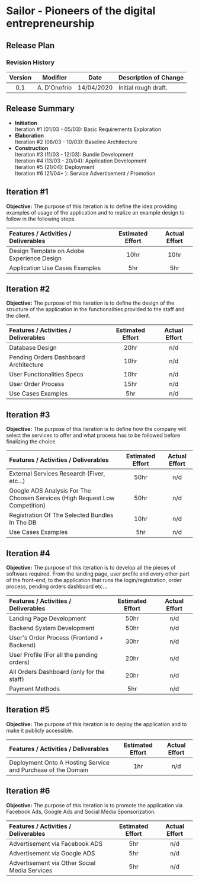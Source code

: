 # Sailor - Pioneers of the digital entrepreneurship
## Release Plan

### **Revision History**

| Version | Modifier | Date       | Description of Change |
|:-------:|:--------:|:----------:|:----------------------|
| 0.1 | A. D'Onofrio | 14/04/2020 | Initial rough draft.  |

## Release Summary

* **Initiation**  
    Iteration #1 (01/03 - 05/03): Basic Requirements Exploration
* **Elaboration**  
    Iteration #2 (06/03 - 10/03): Baseline Architecture 
* **Construction**  
    Iteration #3 (11/03 - 12/03): Bundle Development  
    Iteration #4 (13/03 - 20/04): Application Development  
    Iteration #5 (21/04): Deployment  
    Iteration #6 (21/04+ ): Service Advertisement / Promotion 

## Iteration #1

**Objective:** The purpose of this iteration is to define the idea providing examples of usage of the application and to realize an example design to follow in the following steps.

| Features / Activities / Deliverables       | Estimated Effort | Actual Effort |
|:-------------------------------------------|:----------------:|:-------------:|
| Design Template on Adobe Experience Design |      10hr        |     10hr      |
| Application Use Cases Examples             |       5hr        |      5hr      |

## Iteration #2

**Objective:** The purpose of this iteration is to define the design of the structure of the application in the functionalities provided to the staff and the client.

| Features / Activities / Deliverables       | Estimated Effort | Actual Effort |
|:-------------------------------------------|:----------------:|:-------------:|
| Database Design                            |      20hr        |      n/d      |
| Pending Orders Dashboard Architecture      |      10hr        |      n/d      |
| User Functionalities Specs                 |      10hr        |      n/d      |
| User Order Process                         |      15hr        |      n/d      |
| Use Cases Examples                         |       5hr        |      n/d      |

## Iteration #3

**Objective:** The purpose of this iteration is to define how the company will select the services to offer and what process has to be followed before finalizing the choice.

| Features / Activities / Deliverables                                           | Estimated Effort | Actual Effort |
|:-------------------------------------------------------------------------------|:----------------:|:-------------:|
| External Services Research (Fiver, etc...)                                     |      50hr        |      n/d      |
| Google ADS Analysis For The Choosen Services   (High Request Low Competition)  |      50hr        |      n/d      |
| Registration Of The Selected Bundles In The DB                                 |      10hr        |      n/d      |
| Use Cases Examples                                                             |       5hr        |      n/d      |

## Iteration #4

**Objective:** The purpose of this iteration is to develop all the pieces of software required. From the landing page, user profile and every other part of the front-end, to the application that runs the login/registration, order process, pending orders dashboard etc...

| Features / Activities / Deliverables       | Estimated Effort | Actual Effort |
|:-------------------------------------------|:----------------:|:-------------:|
| Landing Page Development                   |      50hr        |      n/d      |
| Backend System Development                 |      50hr        |      n/d      |
| User's Order Process (Frontend + Backend)  |      30hr        |      n/d      |
| User Profile (For all the pending orders)  |      20hr        |      n/d      |
| All Orders Dashboard (only for the staff)  |      20hr        |      n/d      |
| Payment Methods                            |       5hr        |      n/d      |

## Iteration #5

**Objective:** The purpose of this iteration is to deploy the application and to make it publicly accessible.

| Features / Activities / Deliverables                         | Estimated Effort | Actual Effort |
|:-------------------------------------------------------------|:----------------:|:-------------:|
| Deployment Onto A Hosting Service and Purchase of the Domain |       1hr        |      n/d      |

## Iteration #6

**Objective:** The purpose of this iteration is to promote the application via Facebook Ads, Google Ads and Social Media Sponsorization.

| Features / Activities / Deliverables            | Estimated Effort | Actual Effort |
|:------------------------------------------------|:----------------:|:-------------:|
| Advertisement via Facebook ADS                  |       5hr        |      n/d      |
| Advertisement via Google ADS                    |       5hr        |      n/d      |
| Advertisement via Other Social Media Services   |       5hr        |      n/d      |
